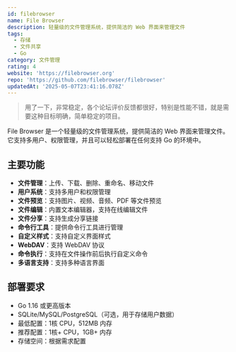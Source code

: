 ```yaml
---
id: filebrowser
name: File Browser
description: 轻量级的文件管理系统，提供简洁的 Web 界面来管理文件
tags:
  - 存储
  - 文件共享
  - Go
category: 文件管理
rating: 4
website: 'https://filebrowser.org'
repo: 'https://github.com/filebrowser/filebrowser'
updatedAt: '2025-05-07T23:41:16.078Z'
---
```


> 用了一下，非常稳定，各个论坛评价反馈都很好，特别是性能不错，就是需要这种目标明确，简单稳定的项目。

File Browser 是一个轻量级的文件管理系统，提供简洁的 Web 界面来管理文件。它支持多用户、权限管理，并且可以轻松部署在任何支持 Go 的环境中。

## 主要功能

- **文件管理**：上传、下载、删除、重命名、移动文件
- **用户系统**：支持多用户和权限管理
- **文件预览**：支持图片、视频、音频、PDF 等文件预览
- **文件编辑**：内置文本编辑器，支持在线编辑文件
- **文件分享**：支持生成分享链接
- **命令行工具**：提供命令行工具进行管理
- **自定义样式**：支持自定义界面样式
- **WebDAV**：支持 WebDAV 协议
- **命令执行**：支持在文件操作前后执行自定义命令
- **多语言支持**：支持多种语言界面

## 部署要求

- Go 1.16 或更高版本
- SQLite/MySQL/PostgreSQL（可选，用于存储用户数据）
- 最低配置：1核 CPU，512MB 内存
- 推荐配置：1核+ CPU，1GB+ 内存
- 存储空间：根据需求配置 
